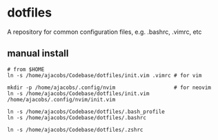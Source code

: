 # dotfiles
A repository for common configuration files, e.g. .bashrc, .vimrc, etc

## manual install
```
# from $HOME
ln -s /home/ajacobs/Codebase/dotfiles/init.vim .vimrc # for vim

mkdir -p /home/ajacobs/.config/nvim                   # for neovim
ln -s /home/ajacobs/Codebase/dotfiles/init.vim /home/ajacobs/.config/nvim/init.vim

ln -s /home/ajacobs/Codebase/dotfiles/.bash_profile
ln -s /home/ajacobs/Codebase/dotfiles/.bashrc

ln -s /home/ajacobs/Codebase/dotfiles/.zshrc
```
